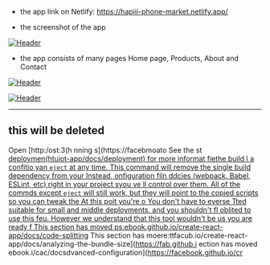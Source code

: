 
- the app link on Netlify: https://hapiii-phone-market.netlify.app/

-  the screenshot of the app

[![Header](https://res.cloudinary.com/hapiii/image/upload/v1668615299/react-apps/skkmusj7q4drfdzqfyqa.png)](https://some-url.dev/)


- the app consists of many pages Home page, Products, About and Contact


[![Header](https://res.cloudinary.com/hapiii/image/upload/v1668716003/react-apps/eot8rwmvg8foqxvqeflc.png)](https://some-url.dev/)


[![Header](https://res.cloudinary.com/hapiii/image/upload/v1668716003/react-apps/enqhe2bcx13nxvfjucuw.png)](https://some-url.dev/)


-------------------------------------------------------------------
this will be deleted
---------------------------------------------------------------------
Open [http:/ost:3(h
nning s](https://facebmoato
See the st [deploymen(htuiot-app/docs/deployment) for more informat
fiethe build l a confitio yan `eject` at any time. This command will remove the single build dependency from your 
Instead, onfiguration filn ddcies (webpack, Babel, ESLint, etc) right in your project syou ve ll control over them. All of the commds except `eject` will still work, but they will point to the copied scripts so you can tweak the At this poit you're o
You don't have to everse  Tted suitable for small and middle deployments, and you shouldn't fl oblited to use this feu. However we understand that this tool wouldn't be us you are ready f
This section has moved ps:ebook.github.io/create-react-app/docs/code-splitting](https://facebook.ghub.io/create-react-p/dos/code-splitting)
This section has moere:ttfacub.io/create-react-app/docs/analyzing-the-bundle-size](https://fab.github.i
ection has moved ebook.i/cac/docsdvanced-configuration](https://facebook.github.io/cr
